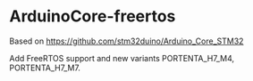# ArduinoCore-freertos

Based on https://github.com/stm32duino/Arduino_Core_STM32

Add FreeRTOS support and new variants PORTENTA_H7_M4, PORTENTA_H7_M7.
